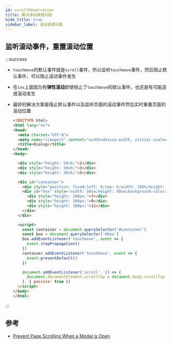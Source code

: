 ```yaml
---
id: scrollPenetration
title: 解决滚动穿透问题
hide_title: true
sidebar_label: 滚动穿透问题
---
```


## 监听滚动事件，重置滚动位置

:::success

- `touchmove`的默认事件就是`scroll`事件，所以监听`touchmove`事件，然后阻止默认事件，可以阻止滚动事件发生
- 在`ios`上面因为有**弹性滚动**即使阻止了`touchmove`的默认事件，也还是有可能造成滚动发生
- 最好的解决方案是阻止默认事件以及监听页面的滚动事件然后实时重置页面的滚动位置

  ```html
  <!DOCTYPE html>
  <html lang="en">
  <head>
    <meta charset="UTF-8">
    <meta name="viewport" content="width=device-width, initial-scale=1.0">
    <title>Dialog</title>
  </head>
  <body>

    <div style="height: 50vh;">1</div>
    <div style="height: 50vh;">3</div>
    <div style="height: 50vh;">5</div>

    <div id="container">
      <div style="position: fixed;left: 0;top: 0;width: 100%;height: 100%;background: rgba(0, 0, 0, .6);"></div>
      <div id="box" style="width: 50vw;height: 50vw;background-color: blue;position: fixed;left: 50%;top: 50%;transform: translate(-50%, -50%);z-index: 999;overflow-y: auto;">
        <div style="height: 100px;">7</div>
        <div style="height: 100px;">9</div>
        <div style="height: 100px;">11</div>
      </div>
    </div>

    <script>
      const container = document.querySelector('#container')
      const box = document.querySelector('#box')
      box.addEventListener('touchmove', event => {
        event.stopPropagation()
      })
      container.addEventListener('touchmove', event => {
        event.preventDefault()
      })

      document.addEventListener('scroll', () => {
        document.documentElement.scrollTop = document.body.scrollTop =  0
      }, { passive: true })
    </script>
  </body>
  </html>

  ```

:::

## 参考

- [Prevent Page Scrolling When a Modal is Open](https://css-tricks.com/prevent-page-scrolling-when-a-modal-is-open/)